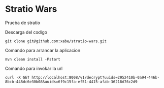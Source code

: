 # Stratio Wars

Prueba de stratio

Descarga del codigo

```
git clone git@github.com:xabe/stratio-wars.git
```


Comando para arrancar la aplicacion


```
mvn clean install -Pstart
```


Comando para invokar la url


```
curl -X GET http://localhost:8008/v1/decrypt?uuids=2952410b-0a94-446b-8bcb-448dc6e30b08&uuids=6f9c15fa-ef51-4415-afab-36218d76c2d9
```